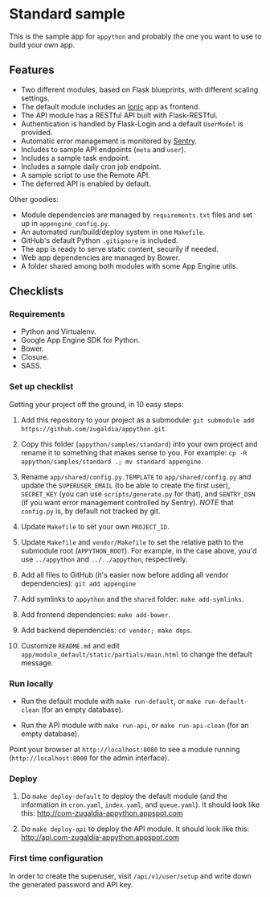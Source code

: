 # Standard sample

This is the sample app for `appython` and probably the one you want to use to build your own app.

## Features

* Two different modules, based on Flask blueprints, with different scaling settings.
* The default module includes an [Ionic](http://ionicframework.com) app as frontend.
* The API module has a RESTful API built with Flask-RESTful.
* Authentication is handled by Flask-Login and a default `UserModel` is provided.
* Automatic error management is monitored by [Sentry](https://getsentry.com).
* Includes to sample API endpoints (`meta` and `user`).
* Includes a sample task endpoint.
* Includes a sample daily cron job endpoint.
* A sample script to use the Remote API.
* The deferred API is enabled by default.

Other goodies:

* Module dependencies are managed by `requirements.txt` files and set up in `appengine_config.py`.
* An automated run/build/deploy system in one `Makefile`.
* GitHub's default Python `.gitignore` is included.
* The app is ready to serve static content, securily if needed.
* Web app dependencies are managed by Bower.
* A folder shared among both modules with some App Engine utils.

## Checklists

### Requirements

* Python and Virtualenv.
* Google App Engine SDK for Python.
* Bower.
* Closure.
* SASS.

### Set up checklist

Getting your project off the ground, in 10 easy steps:

1. Add this repository to your project as a submodule: `git submodule add https://github.com/zugaldia/appython.git`.

2. Copy this folder (`appython/samples/standard`) into your own project and rename it to something that makes sense to you. For example: `cp -R appython/samples/standard .; mv standard appengine`.

3. Rename `app/shared/config.py.TEMPLATE` to `app/shared/config.py` and update the `SUPERUSER_EMAIL` (to be able to create the first user), `SECRET_KEY` (you can use `scripts/generate.py` for that), and `SENTRY_DSN` (if you want error management controlled by Sentry). *NOTE* that `config.py` is, by default not tracked by git.

4. Update `Makefile` to set your own `PROJECT_ID`.

5. Update `Makefile` and `vendor/Makefile` to set the relative path to the submodule root (`APPYTHON_ROOT`). For example, in the case above, you'd use `../appython` and `../../appython`, respectively.

6. Add all files to GitHub (it's easier now before adding all vendor dependencies): `git add appengine`

7. Add symlinks to `appython` and the `shared` folder: `make add-symlinks`.

8. Add frontend dependencies: `make add-bower`.

9. Add backend dependencies: `cd vendor; make deps`.

10. Customize `README.md` and edit `app/module_default/static/partials/main.html` to change the default message.

### Run locally

* Run the default module with `make run-default`, or `make run-default-clean` (for an empty database).

* Run the API module with `make run-api`, or `make run-api-clean` (for an empty database).

Point your browser at `http://localhost:8080` to see a module running
(`http://localhost:8000` for the admin interface).

### Deploy

1. Do `make deploy-default` to deploy the default module (and the information in `cron.yaml`, `index.yaml`, and `queue.yaml`). It should look like this: http://com-zugaldia-appython.appspot.com

2. Do `make deploy-api` to deploy the API module. It should look like this: http://api.com-zugaldia-appython.appspot.com

### First time configuration

In order to create the superuser, visit `/api/v1/user/setup` and write down the generated password and API key.
